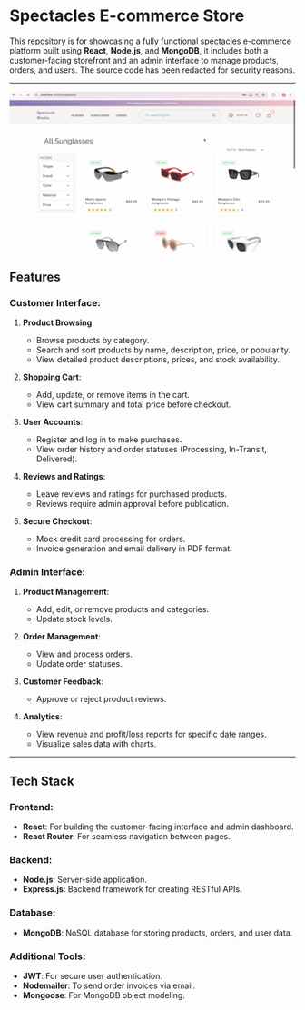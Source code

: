 # Spectacles E-commerce Store

This repository is for showcasing a fully functional spectacles e-commerce platform built using **React**, **Node.js**, and **MongoDB**, it includes both a customer-facing storefront and an admin interface to manage products, orders, and users. The source code has been redacted for security reasons.

---
[![](https://github.com/zeniamazhar/Ecommerce-website/blob/main/Screenshot%202025-02-02%20at%2017.42.45.png)]([https://www.youtube.com/watch?v=YOUTUBE_VIDEO_ID](https://www.youtube.com/watch?v=U__G38iXxmM))


## Features

### Customer Interface:
1. **Product Browsing**:
   - Browse products by category.
   - Search and sort products by name, description, price, or popularity.
   - View detailed product descriptions, prices, and stock availability.

2. **Shopping Cart**:
   - Add, update, or remove items in the cart.
   - View cart summary and total price before checkout.

3. **User Accounts**:
   - Register and log in to make purchases.
   - View order history and order statuses (Processing, In-Transit, Delivered).

4. **Reviews and Ratings**:
   - Leave reviews and ratings for purchased products.
   - Reviews require admin approval before publication.

5. **Secure Checkout**:
   - Mock credit card processing for orders.
   - Invoice generation and email delivery in PDF format.

### Admin Interface:
1. **Product Management**:
   - Add, edit, or remove products and categories.
   - Update stock levels.

2. **Order Management**:
   - View and process orders.
   - Update order statuses.

3. **Customer Feedback**:
   - Approve or reject product reviews.

4. **Analytics**:
   - View revenue and profit/loss reports for specific date ranges.
   - Visualize sales data with charts.

---

## Tech Stack

### Frontend:
- **React**: For building the customer-facing interface and admin dashboard.
- **React Router**: For seamless navigation between pages.

### Backend:
- **Node.js**: Server-side application.
- **Express.js**: Backend framework for creating RESTful APIs.

### Database:
- **MongoDB**: NoSQL database for storing products, orders, and user data.

### Additional Tools:
- **JWT**: For secure user authentication.
- **Nodemailer**: To send order invoices via email.
- **Mongoose**: For MongoDB object modeling.

